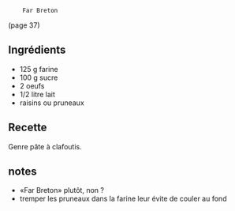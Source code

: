 		Far Breton

(page 37)

## Ingrédients
* 125 g farine
* 100 g sucre
* 2 oeufs
* 1/2 litre lait
* raisins ou pruneaux

## Recette
Genre pâte à clafoutis.


## notes
* «Far Breton» plutôt, non ?
* tremper les pruneaux dans la farine leur évite de couler au fond
